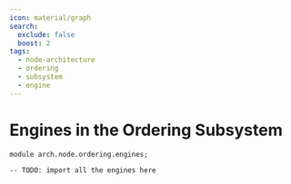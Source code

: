 ```yaml
---
icon: material/graph
search:
  exclude: false
  boost: 2
tags:
  - node-architecture
  - ordering
  - subsystem
  - engine
---
```


# Engines in the Ordering Subsystem

```juvix
module arch.node.ordering.engines;

-- TODO: import all the engines here
```
